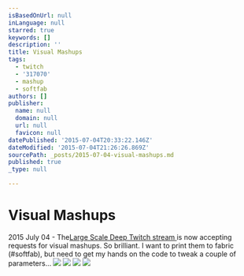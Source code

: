 ```yaml
---
isBasedOnUrl: null
inLanguage: null
starred: true
keywords: []
description: ''
title: Visual Mashups
tags:
  - twitch
  - '317070'
  - mashup
  - softfab
authors: []
publisher:
  name: null
  domain: null
  url: null
  favicon: null
datePublished: '2015-07-04T20:33:22.146Z'
dateModified: '2015-07-04T21:26:26.869Z'
sourcePath: _posts/2015-07-04-visual-mashups.md
published: true
_type: null

---
```

# Visual Mashups

2015 July 04 - The[Large Scale Deep Twitch stream ][0]is now accepting requests for visual mashups. So brilliant. I want to print them to fabric (\#softfab), but need to get my hands on the code to tweak a couple of parameters...
![](https://the-grid-user-content.s3-us-west-2.amazonaws.com/2f3da57b-8fec-4a74-aede-9483fcec800a.png)
![](https://the-grid-user-content.s3-us-west-2.amazonaws.com/b6db516d-2987-4293-8a16-401564e848fc.png)
![](https://the-grid-user-content.s3-us-west-2.amazonaws.com/8ab5dbc6-f41f-4f55-acc8-5f9a761abdff.png)
![](https://the-grid-user-content.s3-us-west-2.amazonaws.com/8cdf3273-0767-41fd-9cbc-59e3033731af.png)

[0]: http://www.twitch.tv/317070